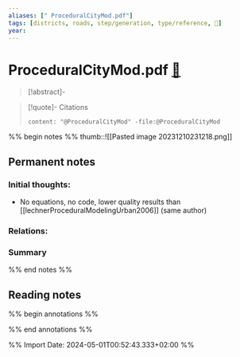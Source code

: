 ```yaml
---
aliases: [" ProceduralCityMod.pdf"]
tags: [districts, roads, step/generation, type/reference, 🔻]
year: 
---
```

# ProceduralCityMod.pdf [📖](zotero://select/library/items/68QV2RPU)

> [!abstract]-
> 

> [!quote]- Citations
> 
> ```query
> content: "@ProceduralCityMod" -file:@ProceduralCityMod
> ```

%% begin notes %%
thumb::![[Pasted image 20231210231218.png]]
## Permanent notes
### Initial thoughts:
- No equations, no code, lower quality results than [[lechnerProceduralModelingUrban2006]] (same author)

### Relations:


### Summary


%% end notes %%
## Reading notes
%% begin annotations %%

%% end annotations %%



%% Import Date: 2024-05-01T00:52:43.333+02:00 %%
